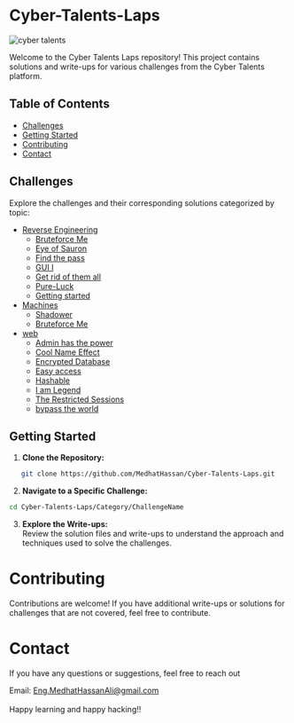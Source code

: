 # Cyber-Talents-Laps
![cyber talents](https://scontent.fcai20-4.fna.fbcdn.net/v/t1.6435-9/31946402_583504118692520_6217416751001370624_n.jpg?stp=dst-jpg_p180x540&_nc_cat=105&ccb=1-7&_nc_sid=5f2048&_nc_ohc=1QAhfKosxuoAX8Chx9v&_nc_ht=scontent.fcai20-4.fna&oh=00_AfAgjMeIctJXvjuSrMEEt2eVON_Hm4GB8uODjMv7YG-WDw&oe=661FAA76)

Welcome to the Cyber Talents Laps repository! This project contains solutions and write-ups for various challenges from the Cyber Talents platform.

## Table of Contents
- [Challenges](#challenges)
- [Getting Started](#getting-started)
- [Contributing](#contributing)
- [Contact](#contact)

## Challenges
Explore the challenges and their corresponding solutions categorized by topic:

- [Reverse Engineering](ReverseEngineering)
  - [Bruteforce Me](ReverseEngineering/Bruteforce%20Me/Findings.md)   
  - [Eye of Sauron](ReverseEngineering/EyeofSauron/Findings.md)   
  - [Find the pass](ReverseEngineering/Find%20the%20Pass/Findings.md)   
  - [GUI I](ReverseEngineering/GUI_I/Findings.md)   
  - [Get rid of them all](ReverseEngineering/Get-rid-of-them-all/Findings.md)   
  - [Pure-Luck](ReverseEngineering/Pure-Luck/Findings.md)   
  - [Getting started](ReverseEngineering/getting-started/Findings.md)   
- [Machines](Machines)
  - [Shadower](Machines/shadower/Findings.md)  
  - [Bruteforce Me](Machines/version/Findings.md)  
- [web](Web)
  - [Admin has the power](Web/Adminhasthepower/Findings.md)   
  - [Cool Name Effect](Web/CoolNameEffect/Findings.md)   
  - [Encrypted Database](Web/EncryptedDatabase/Findings.md)   
  - [Easy access](Web/EasyAcess/Findings.md)   
  - [Hashable](Web/Hashable/Findings.md)   
  - [I am Legend](Web/IamLegend/Findings.md)   
  - [The Restricted Sessions](Web/TheRestrictedSessions/Findings.md)   
  - [bypass the world](Web/bypasstheworld/Findings.md)   

## Getting Started

1. **Clone the Repository:**
```bash
   git clone https://github.com/MedhatHassan/Cyber-Talents-Laps.git
```
2. **Navigate to a Specific Challenge:**
```bash
cd Cyber-Talents-Laps/Category/ChallengeName
```
3. **Explore the Write-ups:** <br>
Review the solution files and write-ups to understand the approach and techniques used to solve the challenges.

# Contributing
Contributions are welcome! If you have additional write-ups or solutions for challenges that are not covered, feel free to contribute.

# Contact
If you have any questions or suggestions, feel free to reach out

Email: Eng.MedhatHassanAli@gmail.com <br><br>
Happy learning and happy hacking‼️
